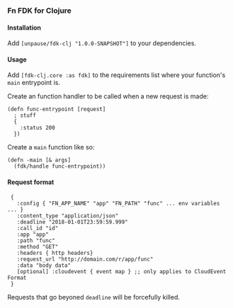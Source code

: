 ### Fn FDK for Clojure


#### Installation

Add `[unpause/fdk-clj "1.0.0-SNAPSHOT"]` to your dependencies.


#### Usage

Add `[fdk-clj.core :as fdk]` to the requirements list where your function's `main` entrypoint is.

Create an function handler to be called when a new request is made:

```
(defn func-entrypoint [request]
  ; stuff
  {
    :status 200
  })
```

Create a `main` function like so:

```
(defn -main [& args]
  (fdk/handle func-entrypoint))
```

#### Request format

```
 {
   :config { "FN_APP_NAME" "app" "FN_PATH" "func" ... env variables ... }
   :content_type "application/json"
   :deadline "2018-01-01T23:59:59.999"
   :call_id "id"
   :app "app"
   :path "func"
   :method "GET"
   :headers { http headers}
   :request_url "http://domain.com/r/app/func"
   :data "body data"
   [optional] :cloudevent { event map } ;; only applies to CloudEvent Format
 }
```

Requests that go beyoned `deadline` will be forcefully killed.